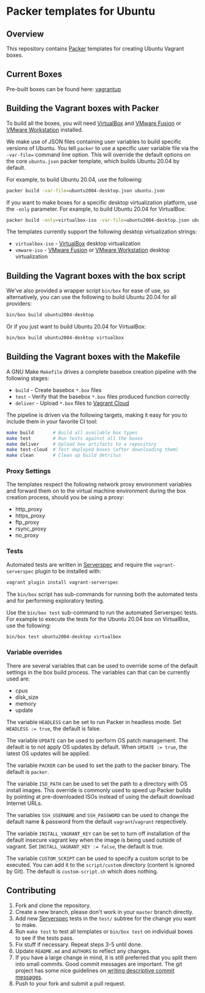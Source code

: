 # Packer templates for Ubuntu

## Overview

This repository contains [Packer](https://packer.io/) templates for creating Ubuntu Vagrant boxes.

## Current Boxes

Pre-built boxes can be found here: [vagrantup](https://app.vagrantup.com/fasmat)

## Building the Vagrant boxes with Packer

To build all the boxes, you will need [VirtualBox](https://www.virtualbox.org/wiki/Downloads) and
[VMware Fusion](https://www.vmware.com/products/fusion) or [VMware Workstation](https://www.vmware.com/products/workstation)
installed.

We make use of JSON files containing user variables to build specific versions of Ubuntu.
You tell `packer` to use a specific user variable file via the `-var-file=` command line
option.  This will override the default options on the core `ubuntu.json` packer template,
which builds Ubuntu 20.04 by default.

For example, to build Ubuntu 20.04, use the following:

```bash
packer build -var-file=ubuntu2004-desktop.json ubuntu.json
```

If you want to make boxes for a specific desktop virtualization platform, use the `-only`
parameter.  For example, to build Ubuntu 20.04 for VirtualBox:

```bash
packer build -only=virtualbox-iso -var-file=ubuntu2004-desktop.json ubuntu.json
```

The templates currently support the following desktop virtualization strings:

* `virtualbox-iso` - [VirtualBox](https://www.virtualbox.org/wiki/Downloads)
  desktop virtualization
* `vmware-iso` - [VMware Fusion](https://www.vmware.com/products/fusion) or
  [VMware Workstation](https://www.vmware.com/products/workstation) desktop virtualization

## Building the Vagrant boxes with the box script

We've also provided a wrapper script `bin/box` for ease of use, so alternatively, you can use
the following to build Ubuntu 20.04 for all providers:

```bash
bin/box build ubuntu2004-desktop
```

Or if you just want to build Ubuntu 20.04 for VirtualBox:

```bash
bin/box build ubuntu2004-desktop virtualbox
```

## Building the Vagrant boxes with the Makefile

A GNU Make `Makefile` drives a complete basebox creation pipeline with the following stages:

* `build`   - Create basebox `*.box` files
* `test`    - Verify that the basebox `*.box` files produced function correctly
* `deliver` - Upload `*.box` files to [Vagrant Cloud](https://app.vagrantup.com)

The pipeline is driven via the following targets, making it easy for you to include them
in your favorite CI tool:

```bash
make build       # Build all available box types
make test        # Run tests against all the boxes
make deliver     # Upload box artifacts to a repository
make test-cloud  # Test deployed boxes (after downloading them)
make clean       # Clean up build detritus
```

### Proxy Settings

The templates respect the following network proxy environment variables
and forward them on to the virtual machine environment during the box creation
process, should you be using a proxy:

* http_proxy
* https_proxy
* ftp_proxy
* rsync_proxy
* no_proxy

### Tests

Automated tests are written in [Serverspec](http://serverspec.org) and require
the `vagrant-serverspec` plugin to be installed with:

```bash
vagrant plugin install vagrant-serverspec
```

The `bin/box` script has sub-commands for running both the automated tests
and for performing exploratory testing.

Use the `bin/box test` sub-command to run the automated Serverspec tests.
For example to execute the tests for the Ubuntu 20.04 box on VirtualBox, use
the following:

```bash
bin/box test ubuntu2004-desktop virtualbox
```

### Variable overrides

There are several variables that can be used to override some of the default
settings in the box build process. The variables can that can be currently
used are:

* cpus
* disk_size
* memory
* update

The variable `HEADLESS` can be set to run Packer in headless mode.
Set `HEADLESS := true`, the default is false.

The variable `UPDATE` can be used to perform OS patch management.  The
default is to not apply OS updates by default.  When `UPDATE := true`,
the latest OS updates will be applied.

The variable `PACKER` can be used to set the path to the packer binary.
The default is `packer`.

The variable `ISO_PATH` can be used to set the path to a directory with
OS install images. This override is commonly used to speed up Packer builds
by pointing at pre-downloaded ISOs instead of using the default download
Internet URLs.

The variables `SSH_USERNAME` and `SSH_PASSWORD` can be used to change the
default name & password from the default `vagrant`/`vagrant` respectively.

The variable `INSTALL_VAGRANT_KEY` can be set to turn off installation of the
default insecure vagrant key when the image is being used outside of vagrant.
Set `INSTALL_VAGRANT_KEY := false`, the default is true.

The variable `CUSTOM_SCRIPT` can be used to specify a custom script
to be executed. You can add it to the `script/custom` directory (content
is ignored by Git).
The default is `custom-script.sh` which does nothing.

## Contributing

1. Fork and clone the repository.
2. Create a new branch, please don't work in your `master` branch directly.
3. Add new [Serverspec](http://serverspec.org/) tests in the `test/` subtree for the change you want to make.
4. Run `make test` to test all templates or `bin/box test` on individual boxes to see if the tests pass.
5. Fix stuff if necessary. Repeat steps 3-5 until done.
6. Update `README.md` and `AUTHORS` to reflect any changes.
7. If you have a large change in mind, it is still preferred that you split them into small commits.  Good commit messages are important.
   The git project has some nice guidelines on [writing descriptive commit messages](http://git-scm.com/book/ch5-2.html#Commit-Guidelines).
8. Push to your fork and submit a pull request.
